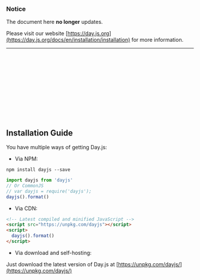 ### Notice

The document here **no longer** updates.

Please visit our website [https://day.js.org](https://day.js.org/docs/en/installation/installation) for more  information.

-------------

<br />
<br />
<br />
<br />
<br />
<br />
<br />
<br />
<br />
<br />

## Installation Guide

You have multiple ways of getting Day.js:

- Via NPM:

```console
npm install dayjs --save
```

```js
import dayjs from 'dayjs'
// Or CommonJS
// var dayjs = require('dayjs');
dayjs().format()
```

- Via CDN:

```html
<!-- Latest compiled and minified JavaScript -->
<script src="https://unpkg.com/dayjs"></script>
<script>
  dayjs().format()
</script>
```

- Via download and self-hosting:

Just download the latest version of Day.js at [https://unpkg.com/dayjs/](https://unpkg.com/dayjs/)
